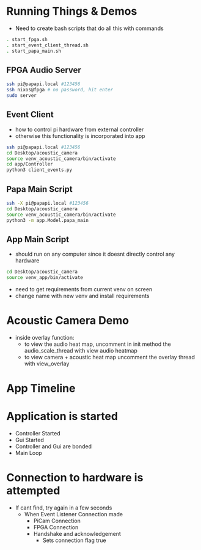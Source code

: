 

# Running Things & Demos

- Need to create bash scripts that do all this with commands
```zsh
. start_fpga.sh
. start_event_client_thread.sh
. start_papa_main.sh
```

## FPGA Audio Server
```zsh
ssh pi@papapi.local #123456
ssh nixos@fpga # no password, hit enter
sudo server
```


## Event Client
- how to control pi hardware from external controller
- otherwise this functionality is incorporated into app
```zsh
ssh pi@papapi.local #123456
cd Desktop/acoustic_camera
source venv_acoustic_camera/bin/activate
cd app/Controller
python3 client_events.py
```


## Papa Main Script
```zsh
ssh -X pi@papapi.local #123456
cd Desktop/acoustic_camera
source venv_acoustic_camera/bin/activate
python3 -m app.Model.papa_main
```


## App Main Script
- should run on any computer since it doesnt directly control any hardware
```zsh
cd Desktop/acoustic_camera
source venv_app/bin/activate
```
- need to get requirements from current venv on screen
- change name with new venv and install requirements




# Acoustic Camera Demo
- inside overlay function:
  - to view the audio heat map, uncomment in init method the audio_scale_thread with view audio heatmap
  - to view camera + acoustic heat map uncomment the overlay thread with view_overlay







# App Timeline


# Application is started 


- Controller Started
- Gui Started
- Controller and Gui are bonded
- Main Loop


# Connection to hardware is attempted
- If cant find, try again in a few seconds
  - When Event Listener Connection made
    - PiCam Connection
    - FPGA Connection
    - Handshake and acknowledgement
      - Sets connection flag true
